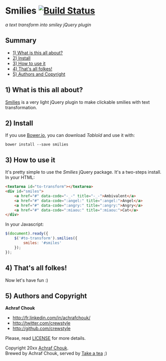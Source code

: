 # Smilies [![Build Status](https://travis-ci.org/crewstyle/smilies.svg?branch=master)](https://travis-ci.org/crewstyle/smilies)

_a text transform into smiley jQuery plugin_


## Summary

+ [1) What is this all about?](#1-what-is-this-all-about)
+ [2) Install](#2-install)
+ [3) How to use it](#3-how-to-use-it)
+ [4) That's all folkes!](#4-thats-all-folkes)
+ [5) Authors and Copyright](#5-authors-and-copyright)


## 1) What is this all about?

[Smilies](https://github.com/crewstyle/smilies) is a very light jQuery plugin to make clickable smilies with text transformation.  


## 2) Install

If you use [Bower.io](http://bower.io), you can download *Tabloïd* and use it with:

````
bower install --save smilies
````


## 3) How to use it

It's pretty simple to use the *Smilies* jQuery package. It's a two-steps install.  
In your HTML:

````html
<textarea id="to-transform"></textarea>
<div id="smiles">
    <a href="#" data-code="-_-" title="-_-">Ambivalent</a>
    <a href="#" data-code=":angel:" title=":angel:">Angel</a>
    <a href="#" data-code=":angry:" title=":angry:">Angry</a>
    <a href="#" data-code=":miaou:" title=":miaou:">Cat</a>
</div>
````

In your Javascript:
````javascript
$(document).ready({
    $('#to-transform').smilies({
        smiles: '#smiles'
    });
});
````


## 4) That's all folkes!

Now let's have fun :)


## 5) Authors and Copyright

**Achraf Chouk**

+ http://fr.linkedin.com/in/achrafchouk/
+ http://twitter.com/crewstyle
+ http://github.com/crewstyle

Please, read [LICENSE](https://github.com/crewstyle/smilies/blob/master/LICENSE "LICENSE") for more details.

Copyright 20xx [Achraf Chouk](http://github.com/crewstyle "Achraf Chouk").  
Brewed by Achraf Chouk, served by [Take a tea](http://www.takeatea.com "Take a tea") ;)
